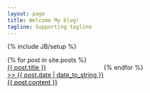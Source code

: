 ```yaml
---
layout: page
title: Welcome My blog!
tagline: Supporting tagline
---
```

{% include JB/setup %}
<style>
	.post-content{
		height:350px;
		overflow:hidden;		
	}
	.post{
		float:left;	
	}
	.post-content{		
		color:black;
	}
	.post a:hover{
		display: block;
		text-decoration:none;        
	}
	#cover{
        filter:alpha(opacity=40);
        -moz-opacity: 0.4;
        opacity: 0.4;
        background-color:#fff;
        z-index:5; 
	}
</style>

<div class="row-fluid">
	{% for post in site.posts %}
	 <div class="span4">
			<div class="post" id="no" onmouseover = "$(this).attr('id','cover')" onmouseout ="$(this).attr('id','no')">
				<a href="{{ BASE_PATH }}{{ post.url }}">
			    	{{ post.title }}<br>
			    	>> {{ post.date | date_to_string }}
			    	<div class="post-content">{{ post.content }}</div>
			    </a>
			    <br>
			</div>
	</div>	
	{% endfor %}
</div>